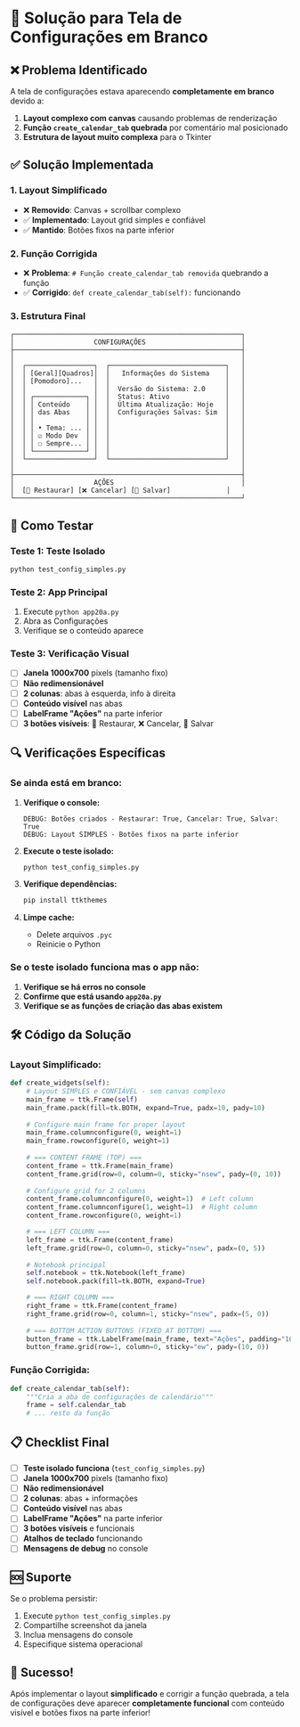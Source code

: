 # 🔧 Solução para Tela de Configurações em Branco

## ❌ Problema Identificado

A tela de configurações estava aparecendo **completamente em branco** devido a:

1. **Layout complexo com canvas** causando problemas de renderização
2. **Função `create_calendar_tab` quebrada** por comentário mal posicionado
3. **Estrutura de layout muito complexa** para o Tkinter

## ✅ Solução Implementada

### **1. Layout Simplificado**
- ❌ **Removido**: Canvas + scrollbar complexo
- ✅ **Implementado**: Layout grid simples e confiável
- ✅ **Mantido**: Botões fixos na parte inferior

### **2. Função Corrigida**
- ❌ **Problema**: `# Função create_calendar_tab removida` quebrando a função
- ✅ **Corrigido**: `def create_calendar_tab(self):` funcionando

### **3. Estrutura Final**
```
┌─────────────────────────────────────────────────────────┐
│                    CONFIGURAÇÕES                        │
├─────────────────────────────────────────────────────────┤
│                                                         │
│  ┌─────────────────┐  ┌─────────────────────────────┐   │
│  │ [Geral][Quadros]│  │   Informações do Sistema    │   │
│  │ [Pomodoro]...   │  │                             │   │
│  │                 │  │  Versão do Sistema: 2.0     │   │
│  │ ┌─────────────┐ │  │  Status: Ativo              │   │
│  │ │ Conteúdo    │ │  │  Última Atualização: Hoje   │   │
│  │ │ das Abas    │ │  │  Configurações Salvas: Sim  │   │
│  │ │             │ │  │                             │   │
│  │ │ • Tema: ... │ │  │                             │   │
│  │ │ ☑ Modo Dev  │ │  │                             │   │
│  │ │ ☐ Sempre... │ │  │                             │   │
│  │ └─────────────┘ │  │                             │   │
│  └─────────────────┘  └─────────────────────────────┘   │
│                                                         │
├─────────────────────────────────────────────────────────┤
│                    AÇÕES                                │
│  [🔄 Restaurar] [❌ Cancelar] [💾 Salvar]              │
└─────────────────────────────────────────────────────────┘
```

## 🧪 Como Testar

### **Teste 1: Teste Isolado**
```bash
python test_config_simples.py
```

### **Teste 2: App Principal**
1. Execute `python app20a.py`
2. Abra as Configurações
3. Verifique se o conteúdo aparece

### **Teste 3: Verificação Visual**
- [ ] **Janela 1000x700** pixels (tamanho fixo)
- [ ] **Não redimensionável**
- [ ] **2 colunas**: abas à esquerda, info à direita
- [ ] **Conteúdo visível** nas abas
- [ ] **LabelFrame "Ações"** na parte inferior
- [ ] **3 botões visíveis**: 🔄 Restaurar, ❌ Cancelar, 💾 Salvar

## 🔍 Verificações Específicas

### **Se ainda está em branco:**

1. **Verifique o console:**
   ```
   DEBUG: Botões criados - Restaurar: True, Cancelar: True, Salvar: True
   DEBUG: Layout SIMPLES - Botões fixos na parte inferior
   ```

2. **Execute o teste isolado:**
   ```bash
   python test_config_simples.py
   ```

3. **Verifique dependências:**
   ```bash
   pip install ttkthemes
   ```

4. **Limpe cache:**
   - Delete arquivos `.pyc`
   - Reinicie o Python

### **Se o teste isolado funciona mas o app não:**

1. **Verifique se há erros no console**
2. **Confirme que está usando `app20a.py`**
3. **Verifique se as funções de criação das abas existem**

## 🛠️ Código da Solução

### **Layout Simplificado:**
```python
def create_widgets(self):
    # Layout SIMPLES e CONFIÁVEL - sem canvas complexo
    main_frame = ttk.Frame(self)
    main_frame.pack(fill=tk.BOTH, expand=True, padx=10, pady=10)
    
    # Configure main frame for proper layout
    main_frame.columnconfigure(0, weight=1)
    main_frame.rowconfigure(0, weight=1)
    
    # === CONTENT FRAME (TOP) ===
    content_frame = ttk.Frame(main_frame)
    content_frame.grid(row=0, column=0, sticky="nsew", pady=(0, 10))
    
    # Configure grid for 2 columns
    content_frame.columnconfigure(0, weight=1)  # Left column
    content_frame.columnconfigure(1, weight=1)  # Right column
    content_frame.rowconfigure(0, weight=1)

    # === LEFT COLUMN ===
    left_frame = ttk.Frame(content_frame)
    left_frame.grid(row=0, column=0, sticky="nsew", padx=(0, 5))
    
    # Notebook principal
    self.notebook = ttk.Notebook(left_frame)
    self.notebook.pack(fill=tk.BOTH, expand=True)

    # === RIGHT COLUMN ===
    right_frame = ttk.Frame(content_frame)
    right_frame.grid(row=0, column=1, sticky="nsew", padx=(5, 0))
    
    # === BOTTOM ACTION BUTTONS (FIXED AT BOTTOM) ===
    button_frame = ttk.LabelFrame(main_frame, text="Ações", padding="10")
    button_frame.grid(row=1, column=0, sticky="ew", pady=(10, 0))
```

### **Função Corrigida:**
```python
def create_calendar_tab(self):
    """Cria a aba de configurações de calendário"""
    frame = self.calendar_tab
    # ... resto da função
```

## 📋 Checklist Final

- [ ] **Teste isolado funciona** (`test_config_simples.py`)
- [ ] **Janela 1000x700** pixels (tamanho fixo)
- [ ] **Não redimensionável**
- [ ] **2 colunas**: abas + informações
- [ ] **Conteúdo visível** nas abas
- [ ] **LabelFrame "Ações"** na parte inferior
- [ ] **3 botões visíveis** e funcionais
- [ ] **Atalhos de teclado** funcionando
- [ ] **Mensagens de debug** no console

## 🆘 Suporte

Se o problema persistir:
1. Execute `python test_config_simples.py`
2. Compartilhe screenshot da janela
3. Inclua mensagens do console
4. Especifique sistema operacional

## 🎉 Sucesso!

Após implementar o layout **simplificado** e corrigir a função quebrada, a tela de configurações deve aparecer **completamente funcional** com conteúdo visível e botões fixos na parte inferior!
